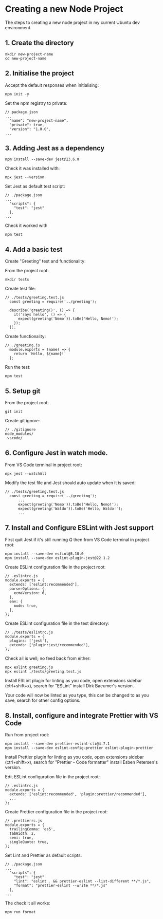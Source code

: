 # Creating a new Node Project
The steps to creating a new node project in my current Ubuntu dev environment.

## 1. Create the directory
```
mkdir new-project-name
cd new-project-name
```

## 2. Initialise the project
Accept the default responses when initialising:
```
npm init -y
```

Set the npm registry to private:
```
// package.json
...
  "name": "new-project-name",
  "private": true,
  "version": "1.0.0",
...
```

## 3. Adding Jest as a dependency
```
npm install --save-dev jest@23.6.0
```

Check it was installed with:
```
npx jest --version
```

Set Jest as default test script:
```
// ./package.json
...
  "scripts": {
    "test": "jest"
  },
...
```

Check it worked with
```
npm test
```
## 4. Add a basic test
Create "Greeting" test and functionality:

From the project root:
```
mkdir tests
```

Create test file:
```
// ./tests/greeting.test.js
  const greeting = require('../greeting');

  describe('greeting()', () => {
    it('says hello', () => {
      expect(greeting('Nemo')).toBe('Hello, Nemo!');
    });
  });      
```

Create functionality:
```
// ./greeting.js
  module.exports = (name) => {
    return `Hello, ${name}!`
  };      
```

Run the test:
```
npm test
```

## 5. Setup git
From the project root:
```
git init
```

Create git ignore:
```
// ./gitignore
node_modules/
.vscode/
```

## 6. Configure Jest in watch mode.
From VS Code terminal in project root:
```
npx jest --watchAll
```

Modify the test file and Jest should auto update when it is saved:
```
// ./tests/greeting.test.js
  const greeting = require('../greeting');
      ...
      expect(greeting('Nemo')).toBe('Hello, Nemo!');
      expect(greeting('Waldo')).toBe('Hello, Waldo!');
      ...  
```

## 7. Install and Configure ESLint with Jest support
First quit Jest if it's still running *Q* then
from VS Code terminal in project root:
```
npm install --save-dev eslint@5.10.0
npm install --save-dev eslint-plugin-jest@22.1.2
```

Create ESLint configuration file in the project root:
```
// .eslintrc.js
module.exports = {
  extends: ['eslint:recommended'],
  parserOptions: {
    ecmaVersion: 6,
  },
  env: {
    node: true,
  },
};
```

Create ESLint configuration file in the test directory:
```
// ./tests/eslintrc.js
module.exports = {
  plugins: ['jest'],
  extends: ['plugin:jest/recommended'],
};
```

Check all is well; no feed back from either:
```
npx eslint greeting.js
npx eslint ./tests/greeting.test.js
```

Install ESLint plugin for linting as you code, open extensions
sidebar (ctrl+shift+x), search for "ESLint" install Dirk Baeumer's version.

Your code will now be linted as you type, this can be changed to as you save, search for other config options.

## 8. Install, configure and integrate Prettier with VS Code
Run from project root:
```
npm install --save-dev prettier-eslint-cli@4.7.1
npm install --save-dev eslint-config-prettier eslint-plugin-prettier
```

Install Prettier plugin for linting as you code, open extensions
sidebar (ctrl+shift+x), search for "Prettier - Code formatter" install Esben Petersen's version.

Edit ESLint configuration file in the project root:
```
// .eslintrc.js
module.exports = {
  extends: ['eslint:recommended', 'plugin:prettier/recommended'],
  ...
};
```

Create Prettier configuration file in the project root:
```
// .prettierrc.js
module.exports = {
  trailingComma: 'es5',
  tabWidth: 2,
  semi: true,
  singleQuote: true,
};
```

Set Lint and Prettier as default scripts:
```
// ./package.json
...
  "scripts": {
    "test": "jest"
    "lint": "eslint . && prettier-eslint --list-different **/*.js",
    "format": "prettier-eslint --write **/*.js"    
  },
...
```
The check it all works:
```
npm run format
```
